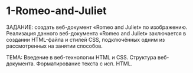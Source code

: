 # 1-Romeo-and-Juliet
ЗАДАНИЕ: создать веб-документ «Romeo and Juliet» по изображению. Реализация данного веб-документа «Romeo and Juliet» заключается в создании HTML-файла и стилей CSS, подключённых одним из рассмотренных на занятии способов. 

ТЕМА: Введение в веб-технологии HTML и CSS. Структура веб- документа. Форматирование текста с исп. HTML.

